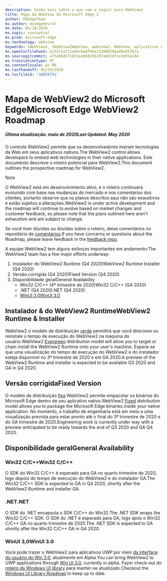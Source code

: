 ```yaml
---
description: Saiba mais sobre o que vem a seguir para WebView2
title: Mapa da WebView da Microsoft Edge 2
author: MSEdgeTeam
ms.author: msedgedevrel
ms.date: 05/19/2020
ms.topic: conceptual
ms.prod: microsoft-edge
ms.technology: webview
keywords: IWebView2, IWebView2WebView, webview2, WebView, aplicativos Win32, Win32, Edge, ICoreWebView2, ICoreWebView2Host, controle do navegador, HTML Edge
ms.openlocfilehash: bc55c5a731ab6cba8f9be15208029aad0ad5357a
ms.sourcegitcommit: a75e062b71831ea850c85287a8d7d7ce3b55ec84
ms.translationtype: MT
ms.contentlocale: pt-BR
ms.lasthandoff: 05/19/2020
ms.locfileid: "10659741"
---
```

# <span data-ttu-id="b56b1-104">Mapa de WebView2 do Microsoft Edge</span><span class="sxs-lookup"><span data-stu-id="b56b1-104">Microsoft Edge WebView2 Roadmap</span></span>

##### <span data-ttu-id="b56b1-105">Última atualização: maio de 2020</span><span class="sxs-lookup"><span data-stu-id="b56b1-105">Last Updated: May 2020</span></span>

<span data-ttu-id="b56b1-106">O controle WebView2 permite que os desenvolvedores insiram tecnologias da Web em seus aplicativos nativos.</span><span class="sxs-lookup"><span data-stu-id="b56b1-106">The WebView2 control allows developers to embed web technologies in their native applications.</span></span> <span data-ttu-id="b56b1-107">Este documento descreve o roteiro potencial para WebView2.</span><span class="sxs-lookup"><span data-stu-id="b56b1-107">This document outlines the prospective roadmap for WebView2.</span></span> 

> [!NOTE]
> <span data-ttu-id="b56b1-108">O WebView2 está em desenvolvimento ativo, e o roteiro continuará evoluindo com base nas mudanças do mercado e nos comentários dos clientes, portanto observe que os planos descritos aqui não são exaustivos e estão sujeitos a alterações.</span><span class="sxs-lookup"><span data-stu-id="b56b1-108">WebView2 is under active development and the roadmap will continue to evolve based on market changes and customer feedback, so please note that the plans outlined here aren't exhaustive and are subject to change.</span></span> 

<span data-ttu-id="b56b1-109">Se você tiver dúvidas ou dúvidas sobre o roteiro, deixe comentários no repositório de [comentários](https://github.com/MicrosoftEdge/WebViewFeedback).</span><span class="sxs-lookup"><span data-stu-id="b56b1-109">If you have concerns or questions about the Roadmap, please leave feedback in the [feedback repo](https://github.com/MicrosoftEdge/WebViewFeedback).</span></span>

<span data-ttu-id="b56b1-110">A equipe WebView2 tem alguns esforços importantes em andamento:</span><span class="sxs-lookup"><span data-stu-id="b56b1-110">The WebView2 team has a few major efforts underway:</span></span>

1.  <span data-ttu-id="b56b1-111">Instalador do WebView2 Runtime (Q4 2020)</span><span class="sxs-lookup"><span data-stu-id="b56b1-111">WebView2 Runtime Installer (Q4 2020)</span></span>
2.  <span data-ttu-id="b56b1-112">Versão corrigida (Q4 2020)</span><span class="sxs-lookup"><span data-stu-id="b56b1-112">Fixed Version (Q4 2020)</span></span>
3.  <span data-ttu-id="b56b1-113">Disponibilidade geral</span><span class="sxs-lookup"><span data-stu-id="b56b1-113">General Availability</span></span> 
    *   <span data-ttu-id="b56b1-114">Win32 C/C++ (4º trimestre de 2020)</span><span class="sxs-lookup"><span data-stu-id="b56b1-114">Win32 C/C++ (Q4 2020)</span></span>
    *   <span data-ttu-id="b56b1-115">.NET (Q4 2020)</span><span class="sxs-lookup"><span data-stu-id="b56b1-115">.NET (Q4 2020)</span></span>
    *   [<span data-ttu-id="b56b1-116">WinUI 3,0</span><span class="sxs-lookup"><span data-stu-id="b56b1-116">WinUI 3.0</span></span>](https://github.com/microsoft/microsoft-ui-xaml/blob/master/docs/roadmap.md)

## <span data-ttu-id="b56b1-117">Instalador & do WebView2 Runtime</span><span class="sxs-lookup"><span data-stu-id="b56b1-117">WebView2 Runtime & Installer</span></span>

<span data-ttu-id="b56b1-118">WebView2 o modelo de distribuição [verde](./concepts/distribution.md#microsoft-edge-webview2-runtime) permitirá que você direcione ou reinstale o tempo de execução do WebView2 na máquina do usuário.</span><span class="sxs-lookup"><span data-stu-id="b56b1-118">WebView2 [Evergreen](./concepts/distribution.md#microsoft-edge-webview2-runtime) distribution model will allow you to target or chain install the WebView2 Runtime onto your user's machine.</span></span> <span data-ttu-id="b56b1-119">Espera-se que uma visualização do tempo de execução do WebView2 e do instalador esteja disponível no 3º trimestre de 2020 e em GA 2020.</span><span class="sxs-lookup"><span data-stu-id="b56b1-119">A preview of the WebView2 Runtime and installer is expected to be available Q3 2020 and GA in Q4 2020.</span></span>

## <span data-ttu-id="b56b1-120">Versão corrigida</span><span class="sxs-lookup"><span data-stu-id="b56b1-120">Fixed Version</span></span>

<span data-ttu-id="b56b1-121">O modelo de distribuição [fixa](./concepts/distribution.md#roadmap) WebView2 permite empacotar os binários do Microsoft Edge dentro de seu aplicativo nativo.</span><span class="sxs-lookup"><span data-stu-id="b56b1-121">WebView2 [Fixed](./concepts/distribution.md#roadmap) distribution model allows you to package the Microsoft Edge binaries inside your native application.</span></span> <span data-ttu-id="b56b1-122">No momento, o trabalho de engenharia está em meio a uma visualização prevista para estar pronto até o final do 3º trimestre de 2020 e do GA trimestre de 2020.</span><span class="sxs-lookup"><span data-stu-id="b56b1-122">Engineering work is currently under way with a preview anticipated to be ready towards the end of  Q3 2020 and GA Q4 2020.</span></span>

## <span data-ttu-id="b56b1-123">Disponibilidade geral</span><span class="sxs-lookup"><span data-stu-id="b56b1-123">General Availability</span></span> 

### <span data-ttu-id="b56b1-124">Win32 C/C++</span><span class="sxs-lookup"><span data-stu-id="b56b1-124">Win32 C/C++</span></span>

<span data-ttu-id="b56b1-125">O SDK do Win32 C/C++ é esperado para GA no quarto trimestre de 2020, logo depois do tempo de execução do WebView2 e do instalador GA.</span><span class="sxs-lookup"><span data-stu-id="b56b1-125">The Win32 C/C++ SDK is expected to GA in Q4 2020, shortly after the WebView2 Runtime and installer GA.</span></span>

### <span data-ttu-id="b56b1-126">.NET</span><span class="sxs-lookup"><span data-stu-id="b56b1-126">.NET</span></span>

<span data-ttu-id="b56b1-127">O SDK do .NET encapsula o SDK C/C++ do Win32.</span><span class="sxs-lookup"><span data-stu-id="b56b1-127">The .NET SDK wraps the Win32 C/C++ SDK.</span></span> <span data-ttu-id="b56b1-128">O SDK do .NET é esperado para GA, logo após o Win32 C/C++ GA no quarto trimestre de 2020.</span><span class="sxs-lookup"><span data-stu-id="b56b1-128">The .NET SDK is expected to GA shortly after the Win32 C/C++ GA in Q4 2020.</span></span>

### <span data-ttu-id="b56b1-129">WinUI 3,0</span><span class="sxs-lookup"><span data-stu-id="b56b1-129">WinUI 3.0</span></span>

<span data-ttu-id="b56b1-130">Você pode trazer o WebView2 para aplicativos UWP por meio [da interface do usuário do Win 3,0](/uwp/toolkits/winui3/), atualmente em Alpha.</span><span class="sxs-lookup"><span data-stu-id="b56b1-130">You can bring WebView2 to UWP applications through [Win UI 3.0](/uwp/toolkits/winui3/), currently in alpha.</span></span> <span data-ttu-id="b56b1-131">Fazer check-out do [roteiro da Windows UI library](https://github.com/microsoft/microsoft-ui-xaml/blob/master/docs/roadmap.md) para manter-se atualizado.</span><span class="sxs-lookup"><span data-stu-id="b56b1-131">Checkout the [Windows UI Library Roadmap](https://github.com/microsoft/microsoft-ui-xaml/blob/master/docs/roadmap.md) to keep up to date.</span></span>  
